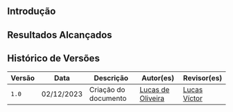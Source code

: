 ## Introdução

## Resultados Alcançados 

## Histórico de Versões

| Versão | Data       | Descrição            | Autor(es)                                                                                           | Revisor(es)                                    |
| ------ | ---------- | -------------------- | --------------------------------------------------------------------------------------------------- | ---------------------------------------------- |
| `1.0`  | 02/12/2023 | Criação do documento | [Lucas de Oliveira](https://github.com/LucasOliveiraDiasMarquesFerreira) | [Lucas Víctor]() |
